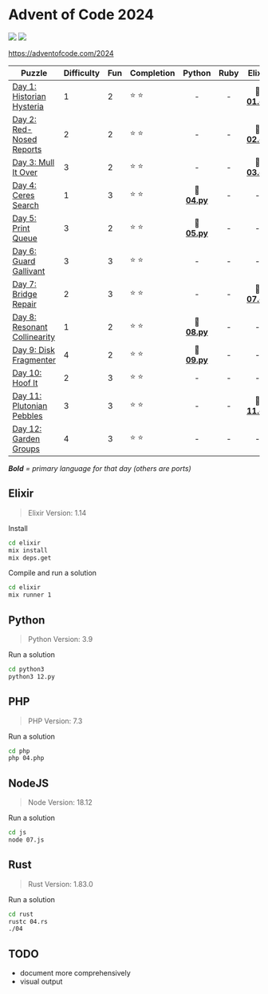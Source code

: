 # Advent of Code 2024

![](https://img.shields.io/badge/days%20completed-12-red) ![](https://img.shields.io/badge/stars%20⭐-24-yellow)

https://adventofcode.com/2024

| Puzzle | Difficulty | Fun | Completion | Python | Ruby | Elixir | PHP | JS | other |
|--------|------------|-----|------------|:------:|:----:|:------:|:---:|:--:|:-----:|
| [Day 1: Historian Hysteria](https://adventofcode.com/2024/day/1) | 1 | 2 | :star: :star: | - | - | :heart_decoration: **[01.ex](elixir/01.ex)** | - | - | :registered: [01.rs](rust/01.rs) |
| [Day 2: Red-Nosed Reports](https://adventofcode.com/2024/day/2) | 2 | 2 | :star: :star: | - | - | :heart_decoration: **[02.ex](elixir/02.ex)** | - | - | - |
| [Day 3: Mull It Over](https://adventofcode.com/2024/day/3) | 3 | 2 | :star: :star: | - | - | :heart_decoration: **[03.ex](elixir/03.ex)** | - | - | - |
| [Day 4: Ceres Search](https://adventofcode.com/2024/day/4) | 1 | 3 | :star: :star: | :snake: **[04.py](python/04.py)** | - | - | - | - | :registered: [04.rs](rust/04.rs) |
| [Day 5: Print Queue](https://adventofcode.com/2024/day/5) | 3 | 2 | :star: :star: | :snake: **[05.py](python/05.py)** | - | - | - | - | - |
| [Day 6: Guard Gallivant](https://adventofcode.com/2024/day/6) | 3 | 3 | :star: :star: | - | - | - | - | :jack_o_lantern: **[06.js](js/06.js)** | - |
| [Day 7: Bridge Repair](https://adventofcode.com/2024/day/7) | 2 | 3 | :star: :star: | - | - | :heart_decoration: **[07.ex](elixir/07.ex)** | - | - | - |
| [Day 8: Resonant Collinearity](https://adventofcode.com/2024/day/8) | 1 | 2 | :star: :star: | :snake: **[08.py](python/08.py)** | - | - | - | - | :registered: [08.rs](rust/08.rs) |
| [Day 9: Disk Fragmenter](https://adventofcode.com/2024/day/9) | 4 | 2 | :star: :star: | :snake: **[09.py](python/09.py)** | - | - | - | - | - |
| [Day 10: Hoof It](https://adventofcode.com/2024/day/10) | 2 | 3 | :star: :star: | - | - | - | - | :jack_o_lantern: **[10.js](js/10.js)** | - |
| [Day 11: Plutonian Pebbles](https://adventofcode.com/2024/day/11) | 3 | 3 | :star: :star: | - | - | :heart_decoration: **[11.ex](elixir/11.ex)** | - | - | - |
| [Day 12: Garden Groups](https://adventofcode.com/2024/day/12) | 4 | 3 | :star: :star: | - | - | - | - | :jack_o_lantern: **[12.js](js/12.js)** | - |

_**Bold** = primary language for that day (others are ports)_

## Elixir

> Elixir Version: 1.14

Install

```sh
cd elixir
mix install
mix deps.get
```

Compile and run a solution

```sh
cd elixir
mix runner 1
```


## Python

> Python Version: 3.9

Run a solution

```sh
cd python3
python3 12.py
```

## PHP

> PHP Version: 7.3

Run a solution

```sh
cd php
php 04.php
```

## NodeJS

> Node Version: 18.12

Run a solution

```sh
cd js
node 07.js
```

## Rust

> Rust Version: 1.83.0

Run a solution

```sh
cd rust
rustc 04.rs
./04
```

## TODO

- document more comprehensively
- visual output
